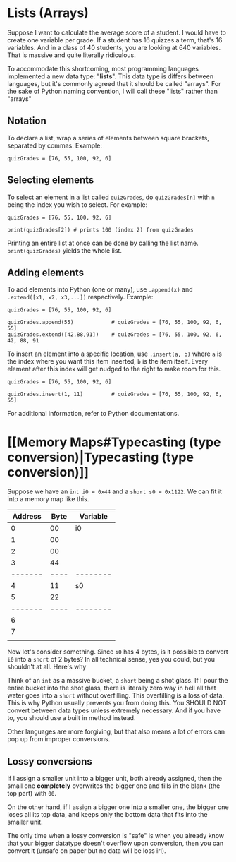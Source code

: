 # Lists (Arrays)
Suppose I want to calculate the average score of a student. I would have to create one variable per grade. If a student has 16 quizzes a term, that's 16 variables. And in a class of 40 students, you are looking at 640 variables. That is massive and quite literally ridiculous.

To accommodate this shortcoming, most programming languages implemented a new data type: "**lists**". This data type is differs between languages, but it's commonly agreed that it should be called "arrays". For the sake of Python naming convention, I will call these "lists" rather than "arrays"
## Notation
To declare a list, wrap a series of elements between square brackets, separated by commas. Example:
```
quizGrades = [76, 55, 100, 92, 6]
```
## Selecting elements
To select an element in a list called `quizGrades`, do `quizGrades[n]` with `n` being the index you wish to select. For example:
```
quizGrades = [76, 55, 100, 92, 6]

print(quizGrades[2]) # prints 100 (index 2) from quizGrades
```

Printing an entire list at once can be done by calling the list name. `print(quizGrades)` yields the whole list.
## Adding elements
To add elements into Python (one or many), use `.append(x)` and `.extend([x1, x2, x3,...])` respectively. Example:
```
quizGrades = [76, 55, 100, 92, 6]

quizGrades.append(55)            # quizGrades = [76, 55, 100, 92, 6, 55]
quizGrades.extend([42,88,91])    # quizGrades = [76, 55, 100, 92, 6, 42, 88, 91
```

To insert an element into a specific location, use `.insert(a, b)` where `a` is the index where you want this item inserted, `b` is the item itself. Every element after this index will get nudged to the right to make room for this.
```
quizGrades = [76, 55, 100, 92, 6]

quizGrades.insert(1, 11)         # quizGrades = [76, 55, 100, 92, 6, 55]
```

For additional information, refer to Python documentations.

# [[Memory Maps#Typecasting (type conversion)|Typecasting (type conversion)]]
Suppose we have an `int i0 = 0x44` and a `short s0 = 0x1122`. We can fit it into a memory map like this.

| Address | Byte | Variable |
| ------- | ---- | -------- |
| 0       | 00   | i0       |
| 1       | 00   |          |
| 2       | 00   |          |
| 3       | 44   |          |
| ------- | ---- | -------- |
| 4       | 11   | s0       |
| 5       | 22   |          |
| ------- | ---- | -------- |
| 6       |      |          |
| 7       |      |          |
|         |      |          |

Now let's consider something. Since `i0` has 4 bytes, is it possible to convert `i0` into a `short` of 2 bytes? In all technical sense, yes you could, but you shouldn't at all. Here's why

Think of an `int` as a massive bucket, a `short` being a shot glass. If I pour the entire bucket into the shot glass, there is literally zero way in hell all that water goes into a `short` without overfilling. This overfilling is a loss of data. This is why Python usually prevents you from doing this. You SHOULD NOT convert between data types unless extremely necessary. And if you have to, you should use a built in method instead.

Other languages are more forgiving, but that also means a lot of errors can pop up from improper conversions.
## Lossy conversions
If I assign a smaller unit into a bigger unit, both already assigned, then the small one **completely** overwrites the bigger one and fills in the blank (the top part) with `00`.

On the other hand, if I assign a bigger one into a smaller one, the bigger one loses all its top data, and keeps only the bottom data that fits into the smaller unit.

The only time when a lossy conversion is "safe" is when you already know that your bigger datatype doesn't overflow upon conversion, then you can convert it (unsafe on paper but no data will be loss irl).